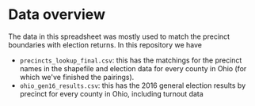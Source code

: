 # Data overview

The data in this spreadsheet was mostly used to match the precinct boundaries with election returns. In this repository we have

* `precincts_lookup_final.csv`: this has the matchings for the precinct names in the shapefile and election data for every county in Ohio (for which we've finished the pairings).
* `ohio_gen16_results.csv`: this has the 2016 general election results by precinct for every county in Ohio, including turnout data

